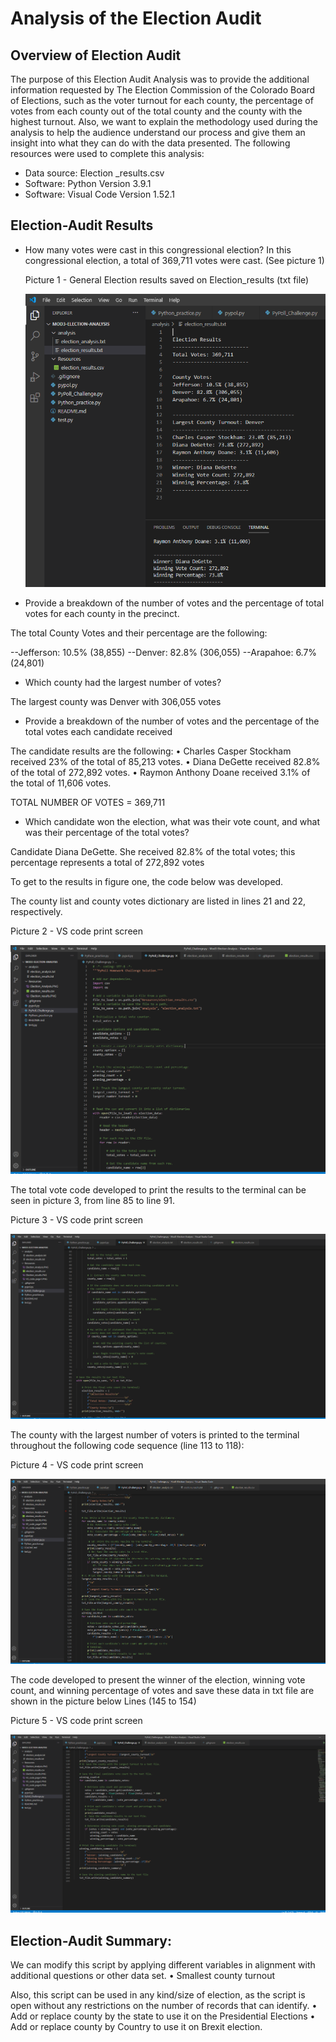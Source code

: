 # Analysis of the Election Audit

## Overview of Election Audit

The purpose of this Election Audit Analysis was to provide the additional information requested by The Election Commission of the Colorado Board of Elections, such as the voter turnout for each county, the percentage of votes from each county out of the total county and the county with the highest turnout.
Also, we want to explain the methodology used during the analysis to help the audience understand our process and give them an insight into what they can do with the data presented. 
The following resources were used to complete this analysis:
- Data source: Election _results.csv
- Software: Python Version 3.9.1
- Software: Visual Code Version 1.52.1 

## Election-Audit Results 
- How many votes were cast in this congressional election?
In this congressional election, a total of 369,711 votes were cast. (See picture 1)

    Picture 1 - General Election results saved on Election_results (txt file)
    
    ![](https://github.com/Marietas/Mod3-Election-Analysis/blob/main/Resources/Election_results.PNG)
    
- Provide a breakdown of the number of votes and the percentage of total votes for each county in the precinct.
 
The total County Votes and their percentage are the following:

--Jefferson: 10.5% (38,855)
--Denver: 82.8% (306,055)
--Arapahoe: 6.7% (24,801)

- Which county had the largest number of votes?

The largest county was Denver with 306,055 votes

- Provide a breakdown of the number of votes and the percentage of the total votes each candidate received

The candidate results are the following:
•	Charles Casper Stockham received 23% of the total of 85,213 votes.
•	Diana DeGette received 82.8% of the total of 272,892 votes.
•	Raymon Anthony Doane received 3.1% of the total of 11,606 votes.
 
TOTAL NUMBER OF VOTES = 369,711

- Which candidate won the election, what was their vote count, and what was their percentage of the total votes?

Candidate Diana DeGette. She received 82.8% of the total votes; this percentage represents a total of 272,892 votes

To get to the results in figure one, the code below was developed.

The county list and county votes dictionary are listed in lines 21 and 22, respectively.

   Picture 2 - VS code print screen
        
   ![](https://github.com/Marietas/Mod3-Election-Analysis/blob/main/Resources/VS_code_page1.PNG)
    
The total vote code developed to print the results to the terminal can be seen in picture 3, from line 85 to line 91.

   Picture 3 - VS code print screen
        
   ![](https://github.com/Marietas/Mod3-Election-Analysis/blob/main/Resources/VS_code_page2.PNG)

The county with the largest number of voters is printed to the terminal throughout the following code sequence (line 113 to 118):

   Picture 4 - VS code print screen
        
   ![](https://github.com/Marietas/Mod3-Election-Analysis/blob/main/Resources/VS_code_page3.PNG)

The code developed to present the winner of the election, winning vote count, and winning percentage of votes and save these data in txt file  are shown in the picture below Lines (145 to 154) 

   Picture 5 - VS code print screen
        
   ![](https://github.com/Marietas/Mod3-Election-Analysis/blob/main/Resources/VS_code_page4.PNG)

## Election-Audit Summary:

We can modify this script by applying different variables in alignment with additional questions or other data set.
•	Smallest county turnout

Also, this script can be used in any kind/size of election, as the script is open without any restrictions on the number of records that can identify.
•	Add or replace county by the state to use it on the Presidential Elections
•	Add or replace county by Country to use it on Brexit election.


